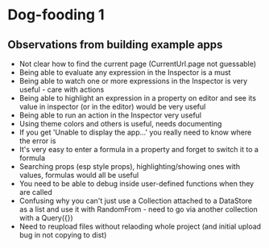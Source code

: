 Dog-fooding 1
=============

Observations from building example apps
---------------------------------------

- Not clear how to find the current page (CurrentUrl.page not guessable)
- Being able to evaluate any expression in the Inspector is a must
- Being able to watch one or more expressions in the Inspector is very useful - care with actions
- Being able to highlight an expression in a property on editor and see its value in inspector (or in the editor) would be very useful
- Being able to run an action in the Inspector very useful
- Using theme colors and others is useful, needs documenting
- If you get 'Unable to display the app...' you really need to know where the error is
- It's very easy to enter a formula in a property and forget to switch it to a formula
- Searching props (esp style props), highlighting/showing ones with values, formulas would all be useful
- You need to be able to debug inside user-defined functions when they are called
- Confusing why you can't just use a Collection attached to a DataStore as a list and use it with RandomFrom - need to go via another collection with a Query({})
- Need to reupload files without relaoding whole project (and initial upload bug in not copying to dist)
